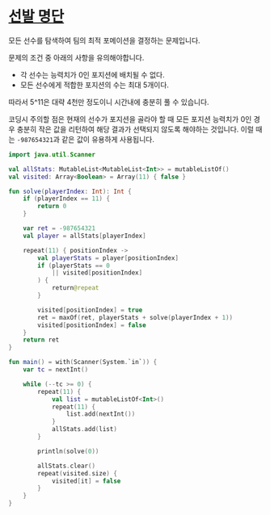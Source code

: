 # [선발 명단](https://www.acmicpc.net/problem/3980)

모든 선수를 탐색하여 팀의 최적 포메이션을 결정하는 문제입니다.

문제의 조건 중 아래의 사항을 유의해야합니다.

- 각 선수는 능력치가 0인 포지션에 배치될 수 없다.
- 모든 선수에게 적합한 포지션의 수는 최대 5개이다.

따라서 5^11은 대략 4천만 정도이니 시간내에 충분히 풀 수 있습니다.

코딩시 주의할 점은 현재의 선수가 포지션을 골라야 할 때 모든 포지션 능력치가 0인 경우 충분히 작은 값을 리턴하여 해당 결과가 선택되지 않도록 해야하는 것입니다. 이럴 때는 `-987654321`과 같은 값이 유용하게 사용됩니다.

```kotlin
import java.util.Scanner

val allStats: MutableList<MutableList<Int>> = mutableListOf()
val visited: Array<Boolean> = Array(11) { false }

fun solve(playerIndex: Int): Int {
    if (playerIndex == 11) {
        return 0
    }

    var ret = -987654321
    val player = allStats[playerIndex]

    repeat(11) { positionIndex ->
        val playerStats = player[positionIndex]
        if (playerStats == 0
            || visited[positionIndex]
        ) {
            return@repeat
        }

        visited[positionIndex] = true
        ret = maxOf(ret, playerStats + solve(playerIndex + 1))
        visited[positionIndex] = false
    }
    return ret
}

fun main() = with(Scanner(System.`in`)) {
    var tc = nextInt()

    while (--tc >= 0) {
        repeat(11) {
            val list = mutableListOf<Int>()
            repeat(11) {
                list.add(nextInt())
            }
            allStats.add(list)
        }

        println(solve(0))

        allStats.clear()
        repeat(visited.size) {
            visited[it] = false
        }
    }
}
```
